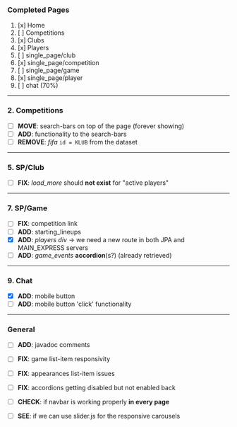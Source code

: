 ### Completed Pages
1. [x] Home
2. [ ] Competitions
3. [x] Clubs
4. [x] Players
5. [ ] single_page/club
6. [x] single_page/competition
7. [ ] single_page/game
8. [x] single_page/player
9. [ ] chat (70%)

---
### 2. Competitions
- [ ] **MOVE**: search-bars on top of the page (forever showing)
- [ ] **ADD**: functionality to the search-bars
- [ ] **REMOVE**: *fifa* `id = KLUB` from the dataset

---
### 5. SP/Club
- [ ] **FIX**: *load_more* should **not exist** for "active players"

---
### 7. SP/Game
- [ ] **FIX**: competition link
- [ ] **ADD**: starting_lineups
- [x] **ADD**: *players div* $\rightarrow$ we need a new route in both JPA and MAIN_EXPRESS servers
- [ ] **ADD**: *game_events* **accordion**(s?) (already retrieved)

---
### 9. Chat
- [x] **ADD**: mobile button 
- [ ] **ADD**: mobile button 'click' functionality

---
### General  
- [ ] **ADD**: javadoc comments
- [ ] **FIX**: game list-item responsivity 
- [ ] **FIX**: appearances list-item issues
- [ ] **FIX**: accordions getting disabled but not enabled back
- [ ] **CHECK**: if navbar is working properly **in every page** 
- [ ] **SEE**: if we can use slider.js for the responsive carousels

